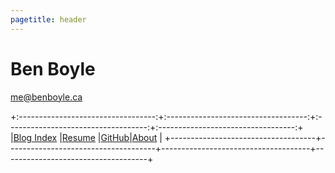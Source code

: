 ```yaml
---
pagetitle: header
---
```


<h1 id="ben-boyle"><a style="text-decoration: none;" href="index.html">Ben Boyle</a></h1>

<p><a href="mailto:me@benboyle.ca">me@benboyle.ca</a></p>

+:----------------------------------:+:-----------------------------------:+:-----------------------------------:+:----------------------------------:+
|[Blog Index](blog_index.html)       |[Resume](https://benboyle.ca/resume) |[GitHub](https://github.com/benbdevd)|[About](about.html)                 |
+------------------------------------+-------------------------------------+-------------------------------------+------------------------------------+
